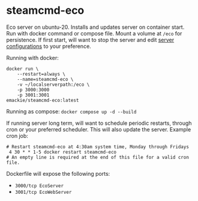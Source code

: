 # steamcmd-eco

Eco server on ubuntu-20. Installs and updates server on container start. Run with docker command or compose file. Mount a volume at `/eco` for persistence. If first start, will want to stop the server and edit [server configurations](https://wiki.play.eco/en/Server_Configuration) to your preference. 

Running with docker:
``` 
docker run \
    --restart=always \
    --name=steamcmd-eco \
    -v ~/localserverpath:/eco \
    -p 3000:3000
    -p 3001:3001
emackie/steamcmd-eco:latest 
```

Running as compose: `docker compose up -d --build`

If running server long term, will want to schedule periodic restarts, through cron or your preferred scheduler. This will also update the server. Example cron job:
``` 
# Restart steamcmd-eco at 4:30am system time, Monday through Fridays
 4 30 * * 1-5 docker restart steamcmd-eco
# An empty line is required at the end of this file for a valid cron file.

```

Dockerfile will expose the following ports:
- `3000/tcp EcoServer`
- `3001/tcp EcoWebServer`
